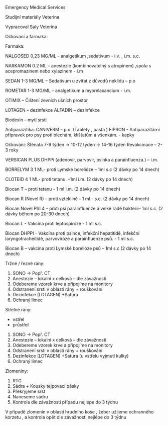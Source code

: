 Emergency Medical Services




Studijní materiály
Veterina 











Vypracoval 
Saly
Veterina 

Očkovaní a farmaka:

Farmaka: 

NALGOSED 0,23 MG/ML -  analgetikum ,sedativum - i.v. , i.m. s.c. 

NARKAMON 0.2 ML – anestezie (kombinovatelný s atropinem) ,spolu s acepromazinem nebo xylazinem - i.m

SEDAN 1-3 MG/ML – Sedativum u zvířat z důvodů neklidu – p.o

ROMETAR 1-3 MG/ML – analgetikum a myorelaxancium  - i.m.

OTIMIX – Čištení zevních ušních prostor 

LOTAGEN – dezinfekce 
ALFADIN – dezinfekce

Biodexin – mytí srsti 

Antiparazitika: CANIVERM – p.o. (Tablety , pasta ) 
                          FIPRON - Antiparazitární přípravek pro psy proti blechám, klíšťatům a všenkám. - kapky

Očkování: 
Štěnata 7-9 týden -> 10-12 týden -> 14-16 týden 
Revakcinace – 2-3 roky

VERSICAN PLUS DHPPi (adenovir, parvovir, psinka a parainfluenza.) – i.m.

BORRELYM 3 1 ML- proti Lymské borelióze – 1ml s.c (2 dávky po 14 dnech)

CLOTEID 4 1 ML- proti tetanu. –1ml i.m. (2 dávky po 14 dnech)

Biocan T – proti tetanu - 1 ml i.m. (2 dávky po 14 dnech)

Biocan R (Novel R) – proti vzteklině  -  1 ml - s.c.  (2 dávky po 14 dnech) 

Biocan Novel PI/L4 – proti psí parainfluenze a velké řadě  bakterií– 1ml s.c. (2 dávky během po 20-30 dnech)

Biocan L - Vakcína proti leptospiróze - 1 ml s.c.

Biocan DHPPI - Vakcína proti psince, infekční hepatitidě, infekční laryngotracheitidě, parvoviróze a parainfluenze psů. - 1 ml s.c.

Biocan B – vakcína proti Lymské borelióze psů – 1ml s.c (2 dávky po 14 dnech)

Tržné / řezné rány:
1. SONO -> Popř. CT 
2. Anestezie – lokalní x celková – dle závažnosti 
3. Odebereme vzorek krve a připojíme na monitory 
4. Odstranení srsti v oblasti rány + rouškování 
5. Dezinfekce (LOTAGEN)  +Satura 
6. Ochraný límec 


Střelné rány: 
- vstřel 
- průstřel

1. SONO -> Popř. CT 
2. Anestezie – lokalní x celková – dle závažnosti 
3. Odebereme vzorek krve a připojíme na monitory 
4. Odstranení srsti v oblasti rány + rouškování 
5. Dezinfekce (LOTAGEN)  +Satura (u vstřelu vyjmutí kulky)  
6. Ochraný límec 

Zlomeniny: 

1. RTG
2. Sádra + Kousky tejpovací pásky
3. Překryjeme srst 
4. Naneseme sádru 
5. Kontrola dle závažnosti případu nejlépe do 3 týdnu

V případě zlomenin v oblasti hrudního koše , žeber užijeme ochranného korzetu , a kontrola opět dle závažnosti nejlépe do 3 týdnu
